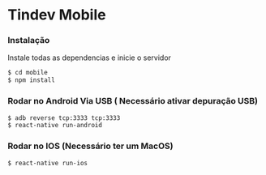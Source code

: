 # Tindev Mobile
### Instalação

Instale todas as dependencias e inicie o servidor

```sh
$ cd mobile
$ npm install
```
### Rodar no Android Via USB ( Necessário ativar depuração USB)
```sh
$ adb reverse tcp:3333 tcp:3333
$ react-native run-android
```

### Rodar no IOS (Necessário ter um MacOS)
```sh
$ react-native run-ios
```